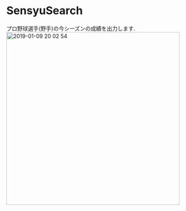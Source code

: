 # SensyuSearch

プロ野球選手(野手)の今シーズンの成績を出力します.  
<img width="451" alt="2019-01-09 20 02 54" src="https://user-images.githubusercontent.com/31591102/50895503-a41c5880-1449-11e9-99a5-5ae2e1ef25ff.png">


